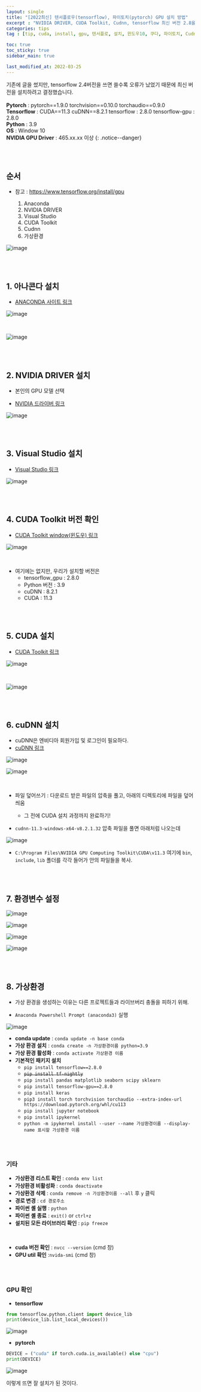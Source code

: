 ```yaml
---
layout: single
title: "[2022최신] 텐서플로우(tensorflow), 파이토치(pytorch) GPU 설치 방법"
excerpt : "NVIDIA DRIVER, CUDA Toolkit, Cudnn, tensorflow 최신 버전 2.8을 설치합니다. 윈도우10 환경에서 작업하여 쓴 글입니다."
categories: tips
tag : [tip, cuda, install, gpu, 텐서플로, 설치, 윈도우10, 쿠다, 파이토치, Cudnn, pytorch, window]

toc: true
toc_sticky: true
sidebar_main: true

last_modified_at: 2022-03-25
---
```



기존에 글을 썼지만, tensorflow 2.4버전을 쓰면 쓸수록 오류가 났었기 때문에 최신 버전을 설치하려고 결정했습니다. <br><br> **Pytorch** : pytorch==1.9.0 torchvision==0.10.0 torchaudio==0.9.0 <br> **Tensorflow** : CUDA==11.3 cuDNN==8.2.1 tensorflow : 2.8.0 tensorflow-gpu : 2.8.0 <br> **Python** : 3.9 <br> **OS** : Window 10 <br> **NVIDIA GPU Driver** : 465.xx.xx 이상
{: .notice--danger}

<br>
<br>

## 순서

- 참고 : <https://www.tensorflow.org/install/gpu>

  1. Anaconda
  2. NVIDIA DRIVER
  3. Visual Studio
  4. CUDA Toolkit
  5. Cudnn
  6. 가상환경

![image](https://user-images.githubusercontent.com/78655692/140860532-9fbbd1ac-e6ac-4f9a-8ea2-8447b1482dbe.png)

<br>
<br>

## 1. 아나콘다 설치

- [ANACONDA 사이트 링크](https://www.anaconda.com/products/individual)

![image](https://user-images.githubusercontent.com/78655692/159163708-d344c839-6f2d-4c5b-b156-9ae68411a5a4.png)

<br>

![image](https://user-images.githubusercontent.com/78655692/159163720-2d519413-7226-48e4-8563-8279f155fc2a.png)

<br>
<br>

## 2. NVIDIA DRIVER 설치

- 본인의 GPU 모델 선택

- [NVIDIA 드라이버 링크](https://www.nvidia.com/download/index.aspx?lang=en-us)

![image](https://user-images.githubusercontent.com/78655692/159163794-5476ca7e-9b52-447f-b956-e8bf96bbf039.png)

<br>
<br>

## 3. Visual Studio 설치

- [Visual Studio 링크](https://visualstudio.microsoft.com/ko/downloads/)

![image](https://user-images.githubusercontent.com/78655692/159163938-2d972336-6318-4e4d-8fce-6838e71b8c3f.png)

<br>
<br>

## 4. CUDA Toolkit 버전 확인

- [CUDA Toolkit window(윈도우) 링크](https://www.tensorflow.org/install/source_windows#tested_build_configurations)

![image](https://user-images.githubusercontent.com/78655692/159164021-a3dc15ac-53db-410e-a804-b4de5f1bfc24.png)

<br>

- 여기에는 없지만, 우리가 설치할 버전은
  - tensorflow_gpu : 2.8.0 
  - Python 버전 : 3.9
  - cuDNN : 8.2.1
  - CUDA : 11.3

<br>
<br>

## 5. CUDA 설치

- [CUDA Toolkit 링크](https://developer.nvidia.com/cuda-toolkit-archive)

![image](https://user-images.githubusercontent.com/78655692/159164129-b1a9d4b4-113e-43cd-87df-899da5062b0b.png)

<br>

![image](https://user-images.githubusercontent.com/78655692/159164165-66401ef1-76cf-4c35-ab0c-fc18a0efac4d.png)


<br>
<br>

## 6. cuDNN 설치

- cuDNN은 엔비디아 회원가입 및 로그인이 필요하다.
- [cuDNN 링크](https://developer.nvidia.com/cudnn)

![image](https://user-images.githubusercontent.com/78655692/159164251-9978e4a5-9fd1-410d-9edb-ffe7ebe0469b.png)

![image](https://user-images.githubusercontent.com/78655692/159164282-87941eed-fcf5-47c8-bc4f-e3c29c3683b5.png)

<br>

- 파일 덮어쓰기 : 다운로드 받은 파일의 압축을 풀고, 아래의 디렉토리에 파일을 덮어씌움
  - 그 전에 CUDA 설치 과정까지 완료하기!

- `cudnn-11.3-windows-x64-v8.2.1.32` 압축 파일을 풀면 아래처럼 나오는데 

![image](https://user-images.githubusercontent.com/78655692/159164710-e506de50-99bf-4ab0-aa9e-2feb656b6151.png)


- `C:\Program Files\NVIDIA GPU Computing Toolkit\CUDA\v11.3` 여기에 `bin`, `include`, `lib` 폴더를 각각 들어가 안의 파일들을 복사.

<br>
<br>

## 7. 환경변수 설정

![image](https://user-images.githubusercontent.com/78655692/141051481-d8806d86-07f7-46f9-aa80-8c77fdd7a097.png)

![image](https://user-images.githubusercontent.com/78655692/141051518-0487ed1b-f707-4875-ab09-3c3f0fa8f267.png)

![image](https://user-images.githubusercontent.com/78655692/141051604-add55c2e-3f30-4a6c-a904-15ad77860ea4.png)

![image](https://user-images.githubusercontent.com/78655692/159165151-22e03f12-c415-40d2-adcb-02b16fdf23f7.png)

<br>
<br>

## 8. 가상환경 

- 가상 환경을 생성하는 이유는 다른 프로젝트들과 라이브버리 충돌을 피하기 위해.

- `Anaconda Powershell Prompt (anaconda3)` 실행

![image](https://user-images.githubusercontent.com/78655692/140862457-a782c74a-b5b1-4602-8a8d-6ebcd38d80bf.png)

- **conda update** : `conda update -n base conda`
- **가상 환경 설치** : `conda create -n 가상환경이름 python=3.9`
- **가상 환경 활성화** : `conda activate 가상환경 이름`
- **기본적인 패키지 설치**
  - `pip install tensorflow==2.8.0`
  - ~~`pip install tf-nightly`~~
  - `pip install pandas matplotlib seaborn scipy sklearn`
  - `pip install tensorflow-gpu==2.8.0`
  - `pip install keras`
  - `pip3 install torch torchvision torchaudio --extra-index-url https://download.pytorch.org/whl/cu113`
  - `pip install jupyter notebook`
  - `pip install ipykernel`
  - `python -m ipykernel install --user --name 가상환경이름 --display-name 표시할 가상환경 이름`

<br>
<br>

### 기타

- **가상환경 리스트 확인** : `conda env list`
- **가상환경 비활성화** : `conda deactivate`
- **가상환경 삭제** : `conda remove -n 가상환경이름 --all` 후 `y` 클릭
- **경로 변경** : `cd 경로주소`
- **파이썬 셸 실행** : `python`
- **파이썬 셸 종료** : `exit()` or `ctrl+z`
- **설치된 모든 라이브러리 확인** : `pip freeze`

<br/>

- **cuda 버전 확인** : `nvcc --version` (cmd 창)
- **GPU util 확인** :`nvida-smi` (cmd 창)

<br>
<br>

### GPU 확인

- **tensorflow**

```python
from tensorflow.python.client import device_lib
print(device_lib.list_local_devices())
```

![image](https://user-images.githubusercontent.com/78655692/141671882-b12399ab-9387-42ef-9869-c11f2a2fa43d.png)

- **pytorch**

```python
DEVICE = ("cuda" if torch.cuda.is_available() else "cpu")
print(DEVICE)
```

![image](https://user-images.githubusercontent.com/78655692/160109763-5c6b1351-eae2-49e5-82af-b3fe9bb11334.png)



이렇게 뜨면 잘 설치가 된 것이다.



<br>
<br>
<br>
<br>